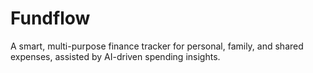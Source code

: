 # Fundflow
A smart, multi-purpose finance tracker for personal, family, and shared expenses, assisted by AI-driven spending insights.
